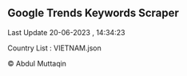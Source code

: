 

## Google Trends Keywords Scraper 
 
Last Update 20-06-2023 , 14:34:23

Country List :
VIETNAM.json



© Abdul Muttaqin 
